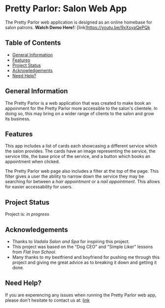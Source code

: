 # Pretty Parlor: Salon Web App
The Pretty Parlor web application is designed as an online homebase for salon patrons.
**Watch Demo Here!:**
[link]https://youtu.be/9xXsyaQePQk

## Table of Contents
- [General Information](#general-information)
- [Features](#features)
- [Project Status](#project-status)
- [Acknowledgements](#acknowledgements)
- [Need Help?](#need-help)

## General Information
The Pretty Parlor is a web application that was created to make book an appoinment for the Pretty Parlor more accessible to the salon's clientele. In doing so, this may bring on a wider range of clients to the salon and grow its business.

## Features
This app includes a list of cards each showcasing a different service which the salon provides. The cards have an image representing the service, the service title, the base price of the service, and a button which books an appointment when clicked.

The Pretty Parlor web page also includes a filter at the top of the page. This filter gives a user the ability to narrow down the service they may be searching for between a *hair appointment* or a *nail appointment*. This allows for easier accessability for users.

## Project Status
Project is: *in progress*

## Acknowledgements
- Thanks to *Vadala Salon and Spa* for inspiring this project.
- This project was based on the "Dog CEO" and "Simple Liker" lessons from *Flat Iron School*.
- Many thanks to my bestfriend and boyfriend for pushing me through this project and giving me great advice as to breaking it down and getting it done.

## Need Help?
If you are experencing any issues when running the Pretty Parlor web app, please don't hesitate to contact us at: 
[link](prettyparl0rhelp@gmail.com)